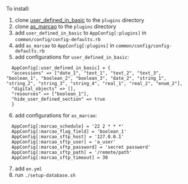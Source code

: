 To install:

1. clone [user_defined_in_basic](https://github.com/hudmol/user_defined_in_basic) to the `plugins` directory
2. clone [as_marcao](https://github.com/hudmol/as_marcao) to the `plugins` directory
3. add `user_defined_in_basic` to `AppConfig[:plugins]` in `common/config/config-defaults.rb`
4. add `as_marcao` to `AppConfig[:plugins]` in `common/config/config-defaults.rb`
5. add configurations for `user_defined_in_basic`:
```
  AppConfig[:user_defined_in_basic] = {
  "accessions" => ["date_1", "text_1", "text_2", "text_3", "boolean_1", "boolean_2", "boolean_3", "date_2", "string_1", "string_2", "string_3", "string_4", "real_1", "real_2", "enum_2"],
  "digital_objects" => [],
  "resources" => ["boolean_1"],
  "hide_user_defined_section" => true
  }
```
6. add configurations for `as_marcao`:
```
  AppConfig[:marcao_schedule] = '22 2 * * *'
  AppConfig[:marcao_flag_field] = 'boolean_1'
  AppConfig[:marcao_sftp_host] = '127.0.0.1'
  AppConfig[:marcao_sftp_user] = 'a_user'
  AppConfig[:marcao_sftp_password] = 'secret password'
  AppConfig[:marcao_sftp_path] = '/remote/path'
  AppConfig[:marcao_sftp_timeout] = 30
```
7. add `en.yml`
8. run `./setup-database.sh`
